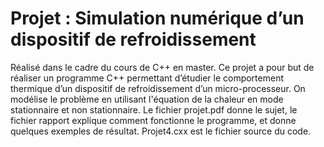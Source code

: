 # Projet : Simulation numérique d’un dispositif de refroidissement
Réalisé dans le cadre du cours de C++ en master.
Ce projet a pour but de réaliser un programme C++ permettant d’étudier le comportement
thermique d’un dispositif de refroidissement d’un micro-processeur.
On modélise le problème en utilisant l'équation de la chaleur en mode stationnaire et non stationnaire.
Le fichier projet.pdf donne le sujet, le fichier rapport explique comment fonctionne le programme, et donne quelques exemples de résultat. 
Projet4.cxx est le fichier source du code. 
